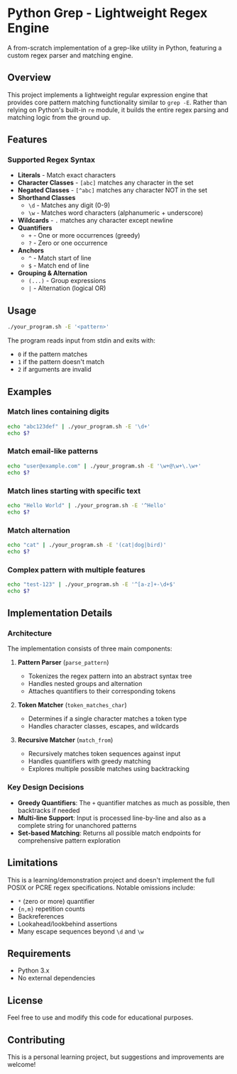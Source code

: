 # Python Grep - Lightweight Regex Engine

A from-scratch implementation of a grep-like utility in Python, featuring a custom regex parser and matching engine.

## Overview

This project implements a lightweight regular expression engine that provides core pattern matching functionality similar to `grep -E`. Rather than relying on Python's built-in `re` module, it builds the entire regex parsing and matching logic from the ground up.

## Features

### Supported Regex Syntax

- **Literals** - Match exact characters
- **Character Classes** - `[abc]` matches any character in the set
- **Negated Classes** - `[^abc]` matches any character NOT in the set
- **Shorthand Classes**
  - `\d` - Matches any digit (0-9)
  - `\w` - Matches word characters (alphanumeric + underscore)
- **Wildcards** - `.` matches any character except newline
- **Quantifiers**
  - `+` - One or more occurrences (greedy)
  - `?` - Zero or one occurrence
- **Anchors**
  - `^` - Match start of line
  - `$` - Match end of line
- **Grouping & Alternation**
  - `(...)` - Group expressions
  - `|` - Alternation (logical OR)

## Usage

```bash
./your_program.sh -E '<pattern>'
```

The program reads input from stdin and exits with:
- `0` if the pattern matches
- `1` if the pattern doesn't match
- `2` if arguments are invalid

## Examples

### Match lines containing digits
```bash
echo "abc123def" | ./your_program.sh -E '\d+'
echo $?
```

### Match email-like patterns
```bash
echo "user@example.com" | ./your_program.sh -E '\w+@\w+\.\w+'
echo $?
``` 

### Match lines starting with specific text
```bash
echo "Hello World" | ./your_program.sh -E '^Hello'
echo $?
```

### Match alternation
```bash
echo "cat" | ./your_program.sh -E '(cat|dog|bird)'
echo $?
```

### Complex pattern with multiple features
```bash
echo "test-123" | ./your_program.sh -E '^[a-z]+-\d+$'
echo $?
```

## Implementation Details

### Architecture

The implementation consists of three main components:

1. **Pattern Parser** (`parse_pattern`)
   - Tokenizes the regex pattern into an abstract syntax tree
   - Handles nested groups and alternation
   - Attaches quantifiers to their corresponding tokens

2. **Token Matcher** (`token_matches_char`)
   - Determines if a single character matches a token type
   - Handles character classes, escapes, and wildcards

3. **Recursive Matcher** (`match_from`)
   - Recursively matches token sequences against input
   - Handles quantifiers with greedy matching
   - Explores multiple possible matches using backtracking

### Key Design Decisions

- **Greedy Quantifiers**: The `+` quantifier matches as much as possible, then backtracks if needed
- **Multi-line Support**: Input is processed line-by-line and also as a complete string for unanchored patterns
- **Set-based Matching**: Returns all possible match endpoints for comprehensive pattern exploration

## Limitations

This is a learning/demonstration project and doesn't implement the full POSIX or PCRE regex specifications. Notable omissions include:

- `*` (zero or more) quantifier
- `{n,m}` repetition counts
- Backreferences
- Lookahead/lookbehind assertions
- Many escape sequences beyond `\d` and `\w`

## Requirements

- Python 3.x
- No external dependencies

## License

Feel free to use and modify this code for educational purposes.

## Contributing

This is a personal learning project, but suggestions and improvements are welcome!